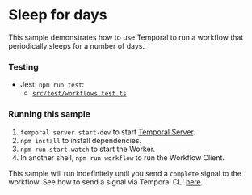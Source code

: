 # Sleep for days

This sample demonstrates how to use Temporal to run a workflow that periodically sleeps for a number of days.

### Testing

- Jest: `npm run test`:
  - [`src/test/workflows.test.ts`](./src/test/workflows.test.ts)

### Running this sample

1. `temporal server start-dev` to start [Temporal Server](https://github.com/temporalio/cli/#installation).
2. `npm install` to install dependencies.
3. `npm run start.watch` to start the Worker.
4. In another shell, `npm run workflow` to run the Workflow Client.

This sample will run indefinitely until you send a `complete` signal to the workflow. See how to send a signal via Temporal CLI [here](https://docs.temporal.io/cli/workflow#signal).
